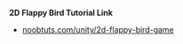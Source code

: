 <strong>2D Flappy Bird Tutorial Link</strong>

- [noobtuts.com/unity/2d-flappy-bird-game](https://noobtuts.com/unity/2d-flappy-bird-game)